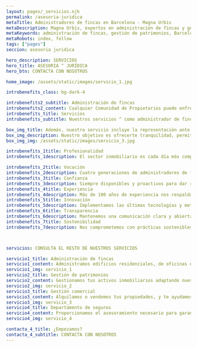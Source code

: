 ```yaml
---
layout: pages/_servicios.njk
permalink: /asesoria-juridica
metaTitle: Administradores de fincas en Barcelona - Magna Urbis
metaDescription: Magna Urbis, expertos en administración de fincas y gestión de patrimonios en Barcelona con más de 100 años de experiencia.
metaKeywords: administración de fincas, gestión de patrimonios, Barcelona, inmobiliaria, alquiler de viviendas
metaRobots: index, follow
tags: ["pages"]
seccion: asesoria juridica

hero_description: SERVICIOS
hero_title: ASESORIA ^ JURÍDICA
hero_btn: CONTACTA CON NOSOTROS

home_image: /assets/static/images/servicio_1.jpg

introbenefits_class: bg-dark-4

introbenefits2_subtitle: Administración de fincas
introbenefits2_content: Cualquier Comunidad de Propietarios puede enfrentar distintos tipos de conflictos, que abarcan tanto aspectos objetivos, como la adaptación a nuevas normativas, la administración económica de la propiedad o la gestión de incidencias y obras, como aspectos subjetivos, tales como la morosidad o los problemas de convivencia.
introbenefits_title: Servicios
introbenefits_subtitle: Nuestros servicios ^ como administrador de fincas

box_img_title: Además, nuestro servicio incluye la representación ante organismos públicos y privados, así como la mediación en casos de disputas.
box_img_description: Nuestro objetivo es ofrecerte tranquilidad, permitiéndote centrarte en la gestión y rentabilidad de tus activos. ^ ^ Con un enfoque personalizado, trabajamos para que cada aspecto legal de tus fincas esté en orden y en conformidad con la ley.
box_img_img: /assets/static/images/servicio_3.jpg

introbenefits_1title: Profesionalidad
introbenefits_1description: El sector inmobiliario es cada día más complejo y técnico. Cuenta con un profesional especialista en administración de fincas o gestión de patrimonios inmobiliarios.

introbenefits_2title: Vocación
introbenefits_2description: Cuatro generaciones de administradores de fincas, aprendiendo y avanzando cada día para darte el mejor servicio.
introbenefits_3title: Confianza
introbenefits_3description: Siempre disponibles y proactivos para dar respuesta a las necesidades de nuestros clientes.
introbenefits_4title: Experiencia
introbenefits_4description: Más de 100 años de experiencia nos respaldan en la administración y gestión de fincas.
introbenefits_5title: Innovación
introbenefits_5description: Implementamos las últimas tecnologías y metodologías para optimizar la gestión de tu propiedad.
introbenefits_6title: Transparencia
introbenefits_6description: Mantenemos una comunicación clara y abierta, proporcionando informes detallados y actualizaciones periódicas sobre la administración de tu finca.
introbenefits_7title: Sostenibilidad
introbenefits_7description: Nos comprometemos con prácticas sostenibles y responsables, buscando siempre el equilibrio entre rentabilidad y respeto al medio ambiente.



servicios: CONSULTA EL RESTO DE NUESTROS SERVICIOS

servicio1_title: Administración de fincas
servicio1_content: Administramos edificios residenciales, de oficinas e industriales en Barcelona.
servicio1_img: servicio_1
servicio2_title: Gestión de patrimonios
servicio2_content: Gestionamos tus activos inmobiliarios adaptando nuestros servicios a tus necesidades.
servicio2_img: servicio_2
servicio3_title: Gestión comercial
servicio3_content: Alquilamos o vendemos tus propiedades, y te ayudamos a encontrar las que mejor se ajusten a tu perfil patrimonial.
servicio3_img: servicio_3
servicio4_title: Departamento de seguros
servicio4_content: Proporcionamos el asesoramiento necesario para garantizar la excelencia en el servicio.
servicio4_img: servicio_4

contacta_4_title: ¿Empezamos?
contacta_4_subtitle: CONTACTA CON NOSOTROS
---
```

